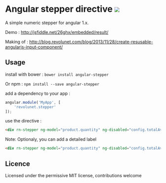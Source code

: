 # Angular stepper directive ![](https://img.shields.io/badge/maintained%3F-no!-red.svg?style=flat)

A simple numeric stepper for angular 1.x.

Demo : http://jsfiddle.net/26ghx/embedded/result/

Making of : http://blog.revolunet.com/blog/2013/11/28/create-resusable-angularjs-input-component/

## Usage

install with bower : `bower install angular-stepper`

Or npm : `npm install --save angular-stepper`

add a dependency to your app :
```javascript
angular.module('MyApp', [
    'revolunet.stepper'
]);
```
use the directive :
```html
<div rn-stepper ng-model="product.quantity" ng-disabled="config.totalAvailable < 1" min="config.min" max="config.max"></div>
```
Note: Optionaly, you can add a detailed label
```html
<div rn-stepper ng-model="product.quantity" ng-disabled="config.totalAvailable < 1" min="config.min" max="config.max" label="point"></div>
```

## Licence
Licensed under the permissive MIT license, contributions welcome


